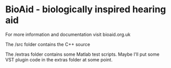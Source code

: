BioAid - biologically inspired hearing aid
===========================================

For more information and documentation visit bioaid.org.uk

The /src folder contains the C++ source

The /extras folder contains some Matlab test scripts. Maybe I'll put some VST plugin code in the extras folder at some point.

